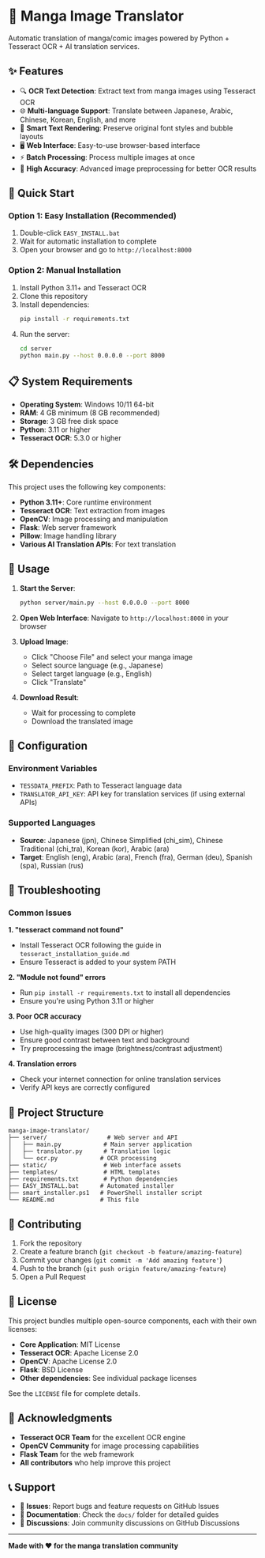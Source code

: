 # 🎌 Manga Image Translator

Automatic translation of manga/comic images powered by Python + Tesseract OCR + AI translation services.

## ✨ Features

- 🔍 **OCR Text Detection**: Extract text from manga images using Tesseract OCR
- 🌐 **Multi-language Support**: Translate between Japanese, Arabic, Chinese, Korean, English, and more
- 🎨 **Smart Text Rendering**: Preserve original font styles and bubble layouts
- 🖥️ **Web Interface**: Easy-to-use browser-based interface
- ⚡ **Batch Processing**: Process multiple images at once
- 🎯 **High Accuracy**: Advanced image preprocessing for better OCR results

## 🚀 Quick Start

### Option 1: Easy Installation (Recommended)
1. Double-click `EASY_INSTALL.bat`
2. Wait for automatic installation to complete
3. Open your browser and go to `http://localhost:8000`

### Option 2: Manual Installation
1. Install Python 3.11+ and Tesseract OCR
2. Clone this repository
3. Install dependencies:
   ```bash
   pip install -r requirements.txt
   ```
4. Run the server:
   ```bash
   cd server
   python main.py --host 0.0.0.0 --port 8000
   ```

## 📋 System Requirements

- **Operating System**: Windows 10/11 64-bit
- **RAM**: 4 GB minimum (8 GB recommended)
- **Storage**: 3 GB free disk space
- **Python**: 3.11 or higher
- **Tesseract OCR**: 5.3.0 or higher

## 🛠️ Dependencies

This project uses the following key components:
- **Python 3.11+**: Core runtime environment
- **Tesseract OCR**: Text extraction from images
- **OpenCV**: Image processing and manipulation
- **Flask**: Web server framework
- **Pillow**: Image handling library
- **Various AI Translation APIs**: For text translation

## 📖 Usage

1. **Start the Server**:
   ```bash
   python server/main.py --host 0.0.0.0 --port 8000
   ```

2. **Open Web Interface**:
   Navigate to `http://localhost:8000` in your browser

3. **Upload Image**:
   - Click "Choose File" and select your manga image
   - Select source language (e.g., Japanese)
   - Select target language (e.g., English)
   - Click "Translate"

4. **Download Result**:
   - Wait for processing to complete
   - Download the translated image

## 🔧 Configuration

### Environment Variables
- `TESSDATA_PREFIX`: Path to Tesseract language data
- `TRANSLATOR_API_KEY`: API key for translation services (if using external APIs)

### Supported Languages
- **Source**: Japanese (jpn), Chinese Simplified (chi_sim), Chinese Traditional (chi_tra), Korean (kor), Arabic (ara)
- **Target**: English (eng), Arabic (ara), French (fra), German (deu), Spanish (spa), Russian (rus)

## 🐛 Troubleshooting

### Common Issues

**1. "tesseract command not found"**
- Install Tesseract OCR following the guide in `tesseract_installation_guide.md`
- Ensure Tesseract is added to your system PATH

**2. "Module not found" errors**
- Run `pip install -r requirements.txt` to install all dependencies
- Ensure you're using Python 3.11 or higher

**3. Poor OCR accuracy**
- Use high-quality images (300 DPI or higher)
- Ensure good contrast between text and background
- Try preprocessing the image (brightness/contrast adjustment)

**4. Translation errors**
- Check your internet connection for online translation services
- Verify API keys are correctly configured

## 📁 Project Structure

```
manga-image-translator/
├── server/                 # Web server and API
│   ├── main.py            # Main server application
│   ├── translator.py      # Translation logic
│   └── ocr.py            # OCR processing
├── static/                # Web interface assets
├── templates/             # HTML templates
├── requirements.txt       # Python dependencies
├── EASY_INSTALL.bat      # Automated installer
├── smart_installer.ps1   # PowerShell installer script
└── README.md             # This file
```

## 🤝 Contributing

1. Fork the repository
2. Create a feature branch (`git checkout -b feature/amazing-feature`)
3. Commit your changes (`git commit -m 'Add amazing feature'`)
4. Push to the branch (`git push origin feature/amazing-feature`)
5. Open a Pull Request

## 📄 License

This project bundles multiple open-source components, each with their own licenses:

- **Core Application**: MIT License
- **Tesseract OCR**: Apache License 2.0
- **OpenCV**: Apache License 2.0
- **Flask**: BSD License
- **Other dependencies**: See individual package licenses

See the `LICENSE` file for complete details.

## 🙏 Acknowledgments

- **Tesseract OCR Team** for the excellent OCR engine
- **OpenCV Community** for image processing capabilities
- **Flask Team** for the web framework
- **All contributors** who help improve this project

## 📞 Support

- 📧 **Issues**: Report bugs and feature requests on GitHub Issues
- 📖 **Documentation**: Check the `docs/` folder for detailed guides
- 💬 **Discussions**: Join community discussions on GitHub Discussions

---

**Made with ❤️ for the manga translation community**